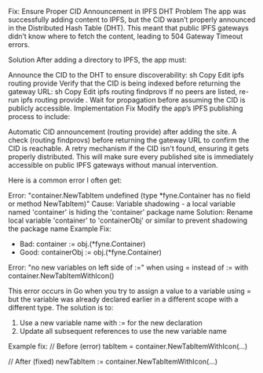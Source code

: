 Fix: Ensure Proper CID Announcement in IPFS DHT
Problem
The app was successfully adding content to IPFS, but the CID wasn’t properly announced in the Distributed Hash Table (DHT). This meant that public IPFS gateways didn’t know where to fetch the content, leading to 504 Gateway Timeout errors.

Solution
After adding a directory to IPFS, the app must:

Announce the CID to the DHT to ensure discoverability:
sh
Copy
Edit
ipfs routing provide <CID>
Verify that the CID is being indexed before returning the gateway URL:
sh
Copy
Edit
ipfs routing findprovs <CID>
If no peers are listed, re-run ipfs routing provide <CID>.
Wait for propagation before assuming the CID is publicly accessible.
Implementation Fix
Modify the app’s IPFS publishing process to include:

Automatic CID announcement (routing provide) after adding the site.
A check (routing findprovs) before returning the gateway URL to confirm the CID is reachable.
A retry mechanism if the CID isn't found, ensuring it gets properly distributed.
This will make sure every published site is immediately accessible on public IPFS gateways without manual intervention.


Here is a common error I often get:

Error: "container.NewTabItem undefined (type *fyne.Container has no field or method NewTabItem)"
Cause: Variable shadowing - a local variable named 'container' is hiding the 'container' package name
Solution: Rename local variable 'container' to 'containerObj' or similar to prevent shadowing the package name
Example Fix:
- Bad:  container := obj.(*fyne.Container)
- Good: containerObj := obj.(*fyne.Container)


Error: "no new variables on left side of :=" when using = instead of := with container.NewTabItemWithIcon()

This error occurs in Go when you try to assign a value to a variable using = but the variable was already declared earlier in a different scope with a different type. The solution is to:

1. Use a new variable name with := for the new declaration
2. Update all subsequent references to use the new variable name

Example fix:
// Before (error)
tabItem = container.NewTabItemWithIcon(...)

// After (fixed)
newTabItem := container.NewTabItemWithIcon(...)
